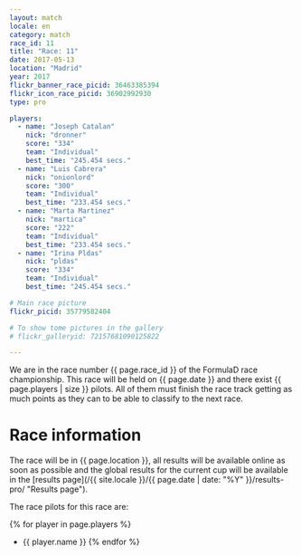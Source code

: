 ```yaml
---
layout: match
locale: en
category: match
race_id: 11
title: "Race: 11"
date: 2017-05-13
location: "Madrid"
year: 2017
flickr_banner_race_picid: 36463385394
flickr_icon_race_picid: 36902992930
type: pro

players:
  - name: "Joseph Catalan"
    nick: "dronner"
    score: "334"
    team: "Individual"
    best_time: "245.454 secs."
  - name: "Luis Cabrera"
    nick: "onionlord"
    score: "300"
    team: "Individual"
    best_time: "233.454 secs."
  - name: "Marta Martinez"
    nick: "martica"
    score: "222"
    team: "Individual"
    best_time: "233.454 secs."
  - name: "Irina Pldas"
    nick: "pldas"
    score: "334"
    team: "Individual"
    best_time: "245.454 secs."

# Main race picture
flickr_picid: 35779582404

# To show tome pictures in the gallery
# flickr_galleryid: 72157681090125822

---
```


We are in the race number {{ page.race_id }}
of the FormulaD race championship.
This race will be held on {{ page.date }}
and there exist {{ page.players | size }} pilots.
All of them must finish the
race track getting as much points as they can
to be able to classify to the next race.

Race information
================

The race will be in {{ page.location }},
all results will be available online as soon as possible
and the global results for the current cup will 
be available in the
[results page](/{{ site.locale }}/{{ page.date | date: "%Y" }}/results-pro/ "Results page").

The race pilots for this race are: 

{% for player in page.players %}
* {{ player.name }}
{% endfor %}

